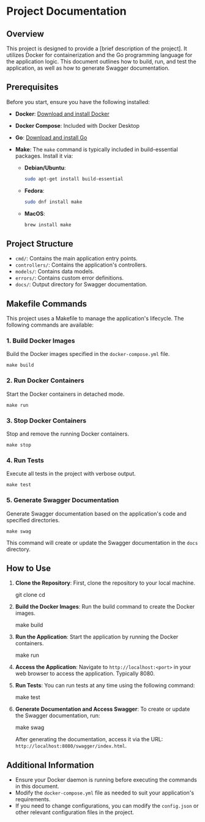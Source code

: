 # Project Documentation

## Overview

This project is designed to provide a [brief description of the project]. It utilizes Docker for containerization and the Go programming language for the application logic. This document outlines how to build, run, and test the application, as well as how to generate Swagger documentation.

## Prerequisites

Before you start, ensure you have the following installed:

- **Docker**: [Download and install Docker](https://www.docker.com/get-started)
- **Docker Compose**: Included with Docker Desktop
- **Go**: [Download and install Go](https://golang.org/doc/install)
- **Make**: The `make` command is typically included in build-essential packages. Install it via:

    - **Debian/Ubuntu**:

      ```bash
      sudo apt-get install build-essential
      ```

    - **Fedora**:

      ```bash
      sudo dnf install make
      ```

    - **MacOS**:

      ```bash
      brew install make
      ```


## Project Structure

- `cmd/`: Contains the main application entry points.
- `controllers/`: Contains the application's controllers.
- `models/`: Contains data models.
- `errors/`: Contains custom error definitions.
- `docs/`: Output directory for Swagger documentation.

## Makefile Commands

This project uses a Makefile to manage the application's lifecycle. The following commands are available:

### 1. Build Docker Images

Build the Docker images specified in the `docker-compose.yml` file.

    make build

### 2. Run Docker Containers

Start the Docker containers in detached mode.

    make run

### 3. Stop Docker Containers

Stop and remove the running Docker containers.

    make stop

### 4. Run Tests

Execute all tests in the project with verbose output.

    make test

### 5. Generate Swagger Documentation

Generate Swagger documentation based on the application's code and specified directories.

    make swag

This command will create or update the Swagger documentation in the `docs` directory.

## How to Use

1. **Clone the Repository**: First, clone the repository to your local machine.

   git clone <repository-url>
   cd <project-directory>

2. **Build the Docker Images**: Run the build command to create the Docker images.

   make build

3. **Run the Application**: Start the application by running the Docker containers.

   make run

4. **Access the Application**: Navigate to `http://localhost:<port>` in your web browser to access the application. Typically 8080.

5. **Run Tests**: You can run tests at any time using the following command:

   make test

6. **Generate Documentation and Access Swagger**: To create or update the Swagger documentation, run:

   make swag

   After generating the documentation, access it via the URL: `http://localhost:8080/swagger/index.html`.

## Additional Information

- Ensure your Docker daemon is running before executing the commands in this document.
- Modify the `docker-compose.yml` file as needed to suit your application's requirements.
- If you need to change configurations, you can modify the `config.json` or other relevant configuration files in the project.
